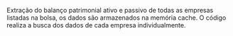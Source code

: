 Extração do balanço patrimonial ativo e passivo de todas as empresas listadas na bolsa, os dados são armazenados na memória cache. O código realiza a busca dos dados de cada empresa individualmente.
